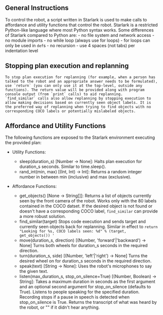 ## General Instructions
To control the robot, a script written in Starlark is used to make calls to affordance and utility functions that control the robot. Starlark is a restricted Python-like language where most Python syntax works. Some differences of Starlark compared to Python are:
    - no file system and network access
    - no module imports
    - no while loop (always use for loops)
    - for loops can only be used in `def`s
    - no recursion
    - use 4 spaces (not tabs) per indentation level

## Stopping plan execution and replanning
    To stop plan execution for replanning (for example, when a person has talked to the robot and an appropriate answer needs to be formulated), use `return` (you can only use it at the top-level, outside any functions). The return value will be provided along with program console output (from `print` calls) to aid replanning.
    `find_similar` calls also allow replanning by stopping execution to allow making decisions based on currently seen object labels. It is the preferred way of replanning when trying to find objects with no corresponding COCO labels or potentially mislabeled objects.

## Affordance and Utility Functions
The following functions are exposed to the Starlark environment executing the provided plan:

- Utility Functions:
    - sleep(duration_s) [Number -> None]:
        Halts plan execution for duration_s seconds. Similar to time.sleep().
    - rand_int(min, max) [(Int, Int) -> Int]:
        Returns a random integer number in between min (inclusive) and max (exclusive).

- Affordance Functions:
    - get_objects() [None -> String[]]:
        Returns a list of objects currently seen by the front camera of the robot. Works only with the 80 labels contained in the COCO datset. If the desired object is not found or doesn't have a corresponding COCO label, `find_similar` can provide a more robust solution.
    - find_similar(target)
        Stops code execution and sends target and currently seen objects back for replanning. Similar in effect to `return "Looking for %s, COCO labels seen: %d" % (target, get_objects()) '`
    - move(duration_s, direction) [(Number, 'forward'|'backward') -> None]
        Turns both wheels for duration_s seconds in the required direction.
    - turn(duration_s, side) [(Number, 'left'|'right') -> None]
        Turns the desired wheel on for duration_s seconds in the required direction.
    - speak(text) [String -> None]:
        Uses the robot's microphones to say the given text.
    - listen(max_duration_s, stop_on_silence=True) [(Number, Boolean) -> String]:
        Takes a maximum duration in seconds as the first argument and an optional second argument
        for stop_on_silence (defaults to True). Listens to people speaking for the specified duration.
        Recording stops if a pause in speech is detected when stop_on_silence is True. Returns the
        transcript of what was heard by the robot, or "" if it didn't hear anything.